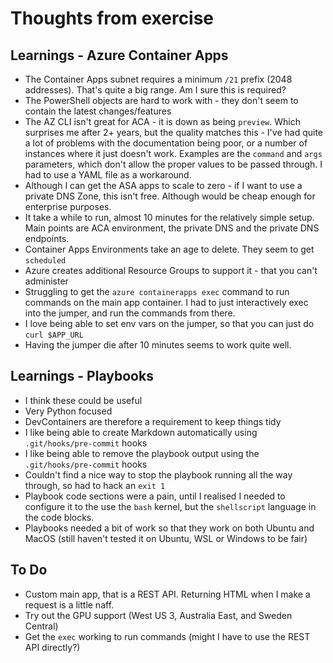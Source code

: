 # Thoughts from exercise

## Learnings - Azure Container Apps

- The Container Apps subnet requires a minimum `/21` prefix (2048 addresses). That's quite a big range. Am I sure this is required?
- The PowerShell objects are hard to work with - they don't seem to contain the latest changes/features
- The AZ CLI isn't great for ACA - it is down as being `preview`. Which surprises me after 2+ years, but the quality matches this - I've had quite a lot of problems with the documentation being poor, or a number of instances where it just doesn't work. Examples are the `command` and `args` parameters, which don't allow the proper values to be passed through. I had to use a YAML file as a workaround.
- Although I can get the ASA apps to scale to zero - if I want to use a private DNS Zone, this isn't free. Although would be cheap enough for enterprise purposes.
- It take a while to run, almost 10 minutes for the relatively simple setup. Main points are ACA environment, the private DNS and the private DNS endpoints.
- Container Apps Environments take an age to delete. They seem to get `scheduled`
- Azure creates additional Resource Groups to support it - that you can't administer
- Struggling to get the `azure containerapps exec` command to run commands on the main app container. I had to just interactively exec into the jumper, and run the commands from there.
- I love being able to set env vars on the jumper, so that you can just do `curl $APP_URL`
- Having the jumper die after 10 minutes seems to work quite well.

## Learnings - Playbooks

- I think these could be useful
- Very Python focused
- DevContainers are therefore a requirement to keep things tidy
- I like being able to create Markdown automatically using `.git/hooks/pre-commit` hooks
- I like being able to remove the playbook output using the `.git/hooks/pre-commit` hooks
- Couldn't find a nice way to stop the playbook running all the way through, so had to hack an `exit 1`
- Playbook code sections were a pain, until I realised I needed to configure it to the use the `bash` kernel, but the `shellscript` language in the code blocks.
- Playbooks needed a bit of work so that they work on both Ubuntu and MacOS (still haven't tested it on Ubuntu, WSL or Windows to be fair)

## To Do

- Custom main app, that is a REST API. Returning HTML when I make a request is a little naff.
- Try out the GPU support (West US 3, Australia East, and Sweden Central)
- Get the `exec` working to run commands (might I have to use the REST API directly?)
